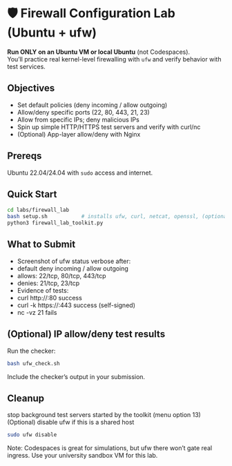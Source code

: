 # 🛡 Firewall Configuration Lab (Ubuntu + ufw)

**Run ONLY on an Ubuntu VM or local Ubuntu** (not Codespaces).  
You’ll practice real kernel-level firewalling with `ufw` and verify behavior with test services.

## Objectives
- Set default policies (deny incoming / allow outgoing)
- Allow/deny specific ports (22, 80, 443, 21, 23)
- Allow from specific IPs; deny malicious IPs
- Spin up simple HTTP/HTTPS test servers and verify with curl/nc
- (Optional) App-layer allow/deny with Nginx

## Prereqs
Ubuntu 22.04/24.04 with `sudo` access and internet.

## Quick Start
```bash
cd labs/firewall_lab
bash setup.sh           # installs ufw, curl, netcat, openssl, (optional) nginx
python3 firewall_lab_toolkit.py
```
## What to Submit
* Screenshot of ufw status verbose after:
* default deny incoming / allow outgoing
* allows: 22/tcp, 80/tcp, 443/tcp
* denies: 21/tcp, 23/tcp
* Evidence of tests:
* curl http://<public-ip>:80 success
* curl -k https://<public-ip>:443 success (self-signed)
* nc -vz <public-ip> 21 fails
## (Optional) IP allow/deny test results
Run the checker:
  ```bash
bash ufw_check.sh
```
Include the checker’s output in your submission.
## Cleanup
stop background test servers started by the toolkit (menu option 13)
(Optional) disable ufw if this is a shared host
  ```bash
sudo ufw disable
```
Note: Codespaces is great for simulations, but ufw there won’t gate real ingress. Use your university sandbox VM for this lab.

